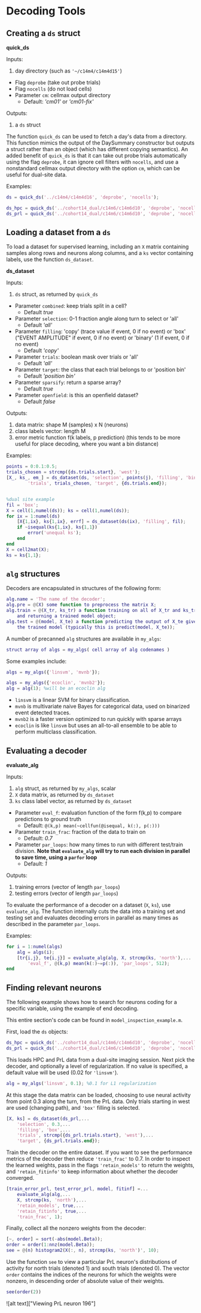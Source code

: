 # Decoding Tools
## Creating a `ds` struct

**quick_ds**

Inputs:
1. day directory (such as `'~/c14m4/c14m4d15'`)
* Flag `deprobe` (take out probe trials)
* Flag `nocells` (do not load cells)
* Parameter `cm`: cellmax output directory
    - Default: *'cm01'* or *'cm01-fix'*

Outputs:
1. a `ds` struct

The function `quick_ds` can be used to fetch a day's data from a directory.
 This function mimics the output of the DaySummary constructor but outputs
a struct rather than an object (which has different copying semantics).
An added benefit of `quick_ds` is that it can take out probe trials automatically
using the flag `deprobe`, it can ignore cell filters with `nocells`, and use 
a nonstandard cellmax output directory with the option `cm`, which can be useful
for dual-site data.

Examples:
```matlab
ds = quick_ds('../c14m4/c14m4d16', 'deprobe', 'nocells');

ds_hpc = quick_ds('../cohort14_dual/c14m6/c14m6d10', 'deprobe', 'nocells', 'cm', 'hpc_cm01_fix');
ds_prl = quick_ds('../cohort14_dual/c14m6/c14m6d10', 'deprobe', 'nocells', 'cm', 'prl_cm01_fix');
```

## Loading a dataset from a `ds`

To load a dataset for supervised learning, including an `X` matrix containing
samples along rows and neurons along columns, and a `ks` vector containing labels,
use the function `ds_dataset`.

**ds_dataset**

Inputs:
1. `ds` struct, as returned by `quick_ds`
* Parameter `combined`: keep trials split in a cell?
    - Default *true*
* Parameter `selection`: 0-1 fraction angle along turn to select or 'all'
    - Default *'all'*
* Parameter `filling`: 'copy' (trace value if event, 0 if no event) or 
'box' ("EVENT AMPLITUDE" if event, 0 if no event) or 
'binary' (1 if event, 0 if no event)
    - Default *'copy'*
* Parameter `trials`: boolean mask over trials or 'all'
    - Default *'all'*
* Parameter `target`: the class that each trial belongs to or 'position bin'
    - Default *'position bin'*
* Parameter `sparsify`: return a sparse array?
    - Default *true*
* Parameter `openfield`: is this an openfield dataset?
    - Default *false*

Outputs:
1. data matrix: shape M (samples) x N (neurons)
2. class labels vector: length M
3. error metric function f(k labels, p prediction)
    (this tends to be more useful for place decoding, where you want a bin distance)


Examples:
```matlab
points = 0:0.1:0.5;
trials_chosen = strcmp({ds.trials.start}, 'west');
[X_, ks_, em_] = ds_dataset(ds, 'selection', points(j), 'filling', 'binary',...
        'trials', trials_chosen, 'target', {ds.trials.end});


%dual site example
fil = 'box';
X = cell(1,numel(ds)); ks = cell(1,numel(ds));
for ix = 1:numel(ds)
    [X{1,ix}, ks{1,ix}, errf] = ds_dataset(ds(ix), 'filling', fil);
    if ~isequal(ks{1,ix}, ks{1,1})
        error('unequal ks');
    end
end
X = cell2mat(X);
ks = ks{1,1};
```

## `alg` structures
Decoders are encapsulated in structures of the following form:
```matlab
alg.name = 'The name of the decoder';
alg.pre = @(X) some function to preprocess the matrix X;
alg.train = @(X_tr, ks_tr) a function training on all of X_tr and ks_tr ...
    and returning a trained model object;
alg.test = @(model, X_te) a function predicting the output of X_te given ...
    the trained model (typically this is predict(model, X_te));
```

A number of precanned `alg` structures are available in `my_algs`:

```matlab
struct array of algs = my_algs( cell array of alg codenames )
```

Some examples include:
```matlab
algs = my_algs({'linsvm', 'mvnb'});

algs = my_algs({'ecoclin', 'mvnb2'});
alg = alg(1); %will be an ecoclin alg
```

* `linsvm` is a linear SVM for binary classification.
* `mvnb` is multivariate naive Bayes for categorical data,
used on binarized event detected traces.
* `mvnb2` is a faster version optimized to run quickly with sparse arrays
* `ecoclin` is like `linsvm` but uses an all-to-all ensemble to be able
to perform multiclass classification.

## Evaluating a decoder

**evaluate_alg**

Inputs:
1. `alg` struct, as returned by `my_algs`, scalar
2. `X` data matrix, as returned by `ds_dataset`
3. `ks` class label vector, as returned by `ds_dataset`
* Parameter `eval_f`: evaluation function of the form f(k,p) to compare predictions to ground truth
    - Default: `@(k,p) mean(~cellfun(@isequal, k(:), p(:)))`
* Parameter `train_frac`: fraction of the data to train on
    - Default: *0.7*
* Parameter `par_loops`: how many times to run with different test/train division.
    **Note that `evaluate_alg` will try to run each division in parallel to save time, using a `parfor` loop**
    - Default: *1*

Outputs:
1. training errors (vector of length `par_loops`)
2. testing errors (vector of length `par_loops`)

To evaluate the performance of a decoder on a dataset (`X`, `ks`), use `evaluate_alg`.
The function internally cuts the data into a training set and testing set and
evaluates decoding errors in parallel as many times as described in the parameter `par_loops`.

Examples:
```matlab
for i = 1:numel(algs)
    alg = algs(i);
    [tr{i,j}, te{i,j}] = evaluate_alg(alg, X, strcmp(ks, 'north'),...
        'eval_f', @(k,p) mean(k(:)~=p(:)), 'par_loops', 512);
end
```

## Finding relevant neurons

The following example shows how to search for neurons coding for a
specific variable, using the example of end decoding.

This entire section's code can be found in `model_inspection_example.m`.

First, load the `ds` objects:
```matlab
ds_hpc = quick_ds('../cohort14_dual/c14m6/c14m6d10', 'deprobe', 'nocells', 'cm', 'hpc_cm01_fix');
ds_prl = quick_ds('../cohort14_dual/c14m6/c14m6d10', 'deprobe', 'nocells', 'cm', 'prl_cm01_fix');
```
This loads HPC and PrL data from a dual-site imaging session.
Next pick the decoder, and optionally a level of regularization.
If no value is specified, a default value will be used (0.02 for `'linsvm'`).
```matlab
alg = my_algs('linsvm', 0.1); %0.1 for L1 regularization
```
At this stage the data matrix can be loaded, choosing to use neural activity
from point 0.3 along the turn, from the PrL data.
Only trials starting in west are used (changing path), and `'box'` filling
is selected.
```matlab
[X, ks] = ds_dataset(ds_prl,...
    'selection', 0.3,...
    'filling', 'box',...
    'trials', strcmp({ds_prl.trials.start}, 'west'),...
    'target', {ds_prl.trials.end});
```
Train the decoder on the entire dataset. If you want to see the performance
metrics of the decoder then reduce `'train_frac'` to 0.7.
In order to inspect the learned weights, pass in the flags `'retain_models'`
to return the weights, and `'retain_fitinfo'` to keep information about whether
the decoder converged.
```matlab
[train_error_prl, test_error_prl, model, fitinf] =...
    evaluate_alg(alg,...
    X, strcmp(ks, 'north'),...
    'retain_models', true,...
    'retain_fitinfo', true,...
    'train_frac', 1);
```
Finally, collect all the nonzero weights from the decoder:
```matlab
[~, order] = sort(-abs(model.Beta));
order = order(1:nnz(model.Beta));
see = @(n) histogram2(X(:, n), strcmp(ks, 'north')', 10);
```
Use the function `see` to view a particular PrL neuron's distributions of activity
for north trials (denoted 1) and south trials (denoted 0). The vector `order`
contains the indices of the neurons for which the weights were nonzero, in 
descending order of absolute value of their weights.
```matlab
see(order(2))
```
![alt text]["Viewing PrL neuron 196"]